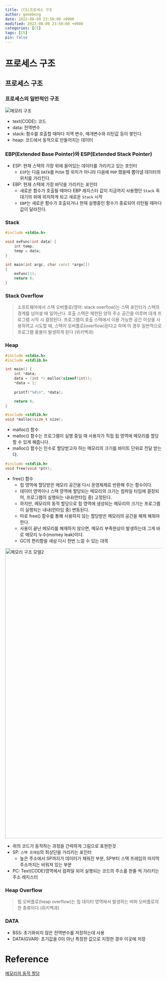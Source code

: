 ```yaml
---
title: (CS)프로세스 구조
author: geombong
date: 2022-08-09 23:50:00 +0900
modified: 2022-08-09 23:50:00 +0900
categories: [CS]
tags: [CS]
pin: false
---
```




# 프로세스 구조

## 프로세스 구조

### 프로세스의 일반적인 구조

![메모리 구조](https://user-images.githubusercontent.com/78953393/149981860-5ede6321-4b69-4b85-b776-e47705de5ec9.png)

- text(CODE): 코드
- data: 전역변수
- stack: 함수를 호출할 때마다 지역 변수, 매개변수와 리턴값 등이 쌓인다.
- heap: 코드에서 동적으로 만들어지는 데이터

### EBP(Extended Base Pointer)와 ESP(Extended Stack Pointer)

- ESP: 현재 스택의 가장 위에 들어있는 데이터를 가리키고 있는 포인터
	- `ESP`는 다음 `DATA`를 `PUSH` 할 위치가 아니라 다음에 `POP` 했을때 뽑아낼 데이터의 위치를 가리킨다.
- EBP: 현재 스택에 가장 바닥을 가리키는 포인터
	- 새로운 함수가 호출될 때마다 EBP 레지스터 값이 지금까지 사용했던 `Stack` 꼭대기의 위에 위치하게 되고 새로운 `Stack` 시작
	- `EBP`는 새로운 함수가 호출되거나 현재 실행중인 함수가 종료되어 리턴될 때마다 값이 달라진다.

### Stack

```c++
#include <stdio.h>

void exFunc(int data) {
    int temp;
    temp = data;
}

int main(int argc, char const *argv[])
{
    exFunc(1);
    return 0;
}
```

### Stack Overflow

>소프트웨어에서 스택 오버플로(영어: stack overflow)는 스택 포인터가 스택의 경계를 넘어설 때 일어난다. 호출 스택은 제한된 양의 주소 공간을 이루며 대개 프로그램 시작 시 결정된다.
>프로그램이 호출 스택에서 이용 가능한 공간 이상을 사용하려고 시도할 때, 스택이 오버플로(overflow)된다고 하며 이 경우 일반적으로 프로그램 충돌이 발생하게 된다 (위키백과)

### Heap

```c++
#include <stdio.h>
#include <stdlib.h>

int main() {
    int *data;
    data = (int *) malloc(sizeof(int));
    *data = 1;
    
    printf("%d\n", *data);

    return 0;
}
```

```c++
#include <stdlib.h>
void *malloc(size_t size);  
```

- malloc() 함수
 - malloc() 함수는 프로그램이 실행 중일 때 사용자가 직접 힙 영역에 메모리를 할당할 수 있게 해줍니다.
 - malloc() 함수는 인수로 할당받고자 하는 메모리의 크기를 바이트 단위로 전달 받는다.

```c++
#include <stdlib.h>
void free(void *ptr);
```

- free() 함수
	- 힙 영역에 할당받은 메모리 공간을 다시 운영체제로 반환해 주는 함수이다.
	- 데이터 영역이나 스택 영역에 할당되는 메모리의 크기는 컴파일 타임에 결정되어, 프로그램이 실행되는 내내(런타임 중) 고정된다.
	- 하지만, 메모리의 동적 할당으로 힙 영역에 생성되는 메모리의 크기는 프로그램이 실행되는 내내(런타임 중) 변동된다.
	- 따로 free() 함수를 통해 사용하지 않는 할당받은 메모리의 공간을 해제 해줘야 한다.
	- 사용이 끝난 메모리를 해재하지 않으면, 메모리 부족현상이 발생하는데 그게 바로 메모리 누수(momey leak)이다.
	- GC의 편리함을 새삼 다시 한번 느낄 수 있는 대목

<img width="934" alt="메모리 구조 모델2" src="https://user-images.githubusercontent.com/78953393/149981843-d8feb191-b2e9-4082-97ab-470093f24581.png">

- 위의 코드가 동작하는 과정을 간략하게 그림으로 표현한것
- SP: `스택 프레임`의 최상단을 가리키는 포인터
	- 높은 주소에서 SP까지가 데이터가 채워진 부분, SP부터 스택 프레임의 마지막 주소까지는 비워져 있는 부분
- PC: Text(CODE)영역에서 컴파일 되어 실행되는 코드의 주소를 한줄 씩 가리키는 주소 레지스터

### Heap Overflow

>힙 오버플로(heap overflow)는 힙 데이터 영역에서 발생하는 버퍼 오버플로의 한 종류이다.(위키백과)

### DATA

- BSS: 초기화되지 않은 전역변수를 저장하는데 사용
- DATA(GVAR): 초기값을 0이 아닌 특정한 값으로 지정한 경우 이곳에 저장

# Reference

<a href= "http://www.tcpschool.com/c/c_memory_malloc">메모리의 동적 할당</a>